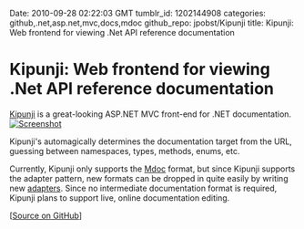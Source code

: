 Date: 2010-09-28 02:22:03 GMT
tumblr_id: 1202144908
categories: github,.net,asp.net,mvc,docs,mdoc
github_repo: jpobst/Kipunji
title: Kipunji: Web frontend for viewing .Net API reference documentation

# Kipunji: Web frontend for viewing .Net API reference documentation

[Kipunji](http://github.com/jpobst/Kipunji) is a great-looking ASP.NET MVC front-end for .NET documentation. 
[![Screenshot](http://cl.ly/f0f408e93becce6bfd59/content)](http://kipunji.jpobst.com/)

Kipunji's automagically determines the documentation target from the URL, guessing between namespaces, types, methods, enums, etc. 

Currently, Kipunji only supports the [Mdoc](http://www.mono-project.com/Mdoc) format, but since Kipunji supports the adapter pattern, new formats can be dropped in quite easily by writing new [adapters](http://github.com/jpobst/Kipunji/blob/master/Kipunji/Adapters/MdocAdapter.cs). Since no intermediate documentation format is required, Kipunji plans to support live, online documentation editing.

[[Source on GitHub](http://github.com/jpobst/Kipunji)]
